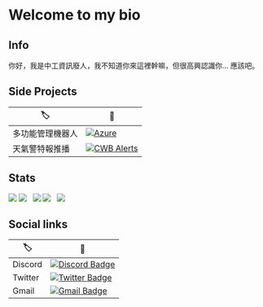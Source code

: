 # Welcome to my bio  

## Info
你好，我是中工資訊廢人，我不知道你來這裡幹嘛，但很高興認識你... 應該吧。  

## Side Projects
|🏷️|🔗|
|-|-|
|多功能管理機器人|[![Azure](https://img.shields.io/badge/-Azure＃5219-7289da?style=flat-square&logo=Discord&logoColor=white&link=https://discord.com/api/oauth2/authorize?client_id=866699115299864586&permissions=8&scope=bot%20applications.commands)](https://discord.com/api/oauth2/authorize?client_id=866699115299864586&permissions=8&scope=bot%20applications.commands)|
|天氣警特報推播|[![CWB Alerts](https://img.shields.io/badge/-CWB Alerts＃0421-7289da?style=flat-square&logo=Discord&logoColor=white&link=https://gist.github.com/NightFeather0615/51d8493fbe174c026442f8cc70a5c726)](https://gist.github.com/NightFeather0615/51d8493fbe174c026442f8cc70a5c726)|

## Stats
![](https://raw.githubusercontent.com/NightFeather0615/NightFeather0615/main/profile-summary-card-output/github_dark/0-profile-details.svg)
![](https://raw.githubusercontent.com/NightFeather0615/NightFeather0615/main/profile-summary-card-output/github_dark/1-repos-per-language.svg)    ![](https://raw.githubusercontent.com/NightFeather0615/NightFeather0615/main/profile-summary-card-output/github_dark/2-most-commit-language.svg)
![](https://raw.githubusercontent.com/NightFeather0615/NightFeather0615/main/profile-summary-card-output/github_dark/3-stats.svg)    ![](https://raw.githubusercontent.com/NightFeather0615/NightFeather0615/main/profile-summary-card-output/github_dark/4-productive-time.svg)

## Social links
|🏷️|🔗|
|-|-|
|Discord|[![Discord Badge](https://img.shields.io/badge/-NightFeather＃0144-7289da?style=flat-square&logo=Discord&logoColor=white&link=https://discord.com/login)](https://discord.com/login)|
|Twitter|[![Twitter Badge](https://img.shields.io/badge/-@NightFeatherOwO-1DA1F2?style=flat-square&logo=Twitter&logoColor=white&link=https://twitter.com/NightFeatherOwO)](https://twitter.com/NightFeatherOwO)|
|Gmail|[![Gmail Badge](https://img.shields.io/badge/-leolee50910@gmail.com-c14438?style=flat-square&logo=Gmail&logoColor=white&link=mailto:leolee50910@gmail.com)](mailto:leolee50910@gmail.com)|
